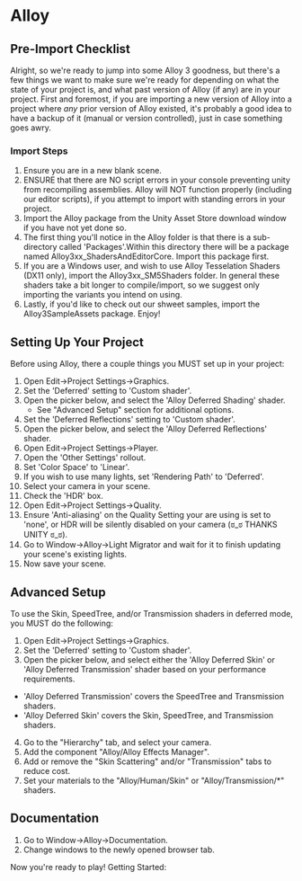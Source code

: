 # Alloy
## Pre-Import Checklist
Alright, so we're ready to jump into some Alloy 3 goodness, but there's a few things we want to make sure we're ready for depending on what the state of your project is, and what past version of Alloy (if any) are in your project.
First and foremost, if you are importing a new version of Alloy into a project where _any_ prior version of Alloy existed, it's probably a good idea to have a backup of it (manual or version controlled), just in case something goes awry.

### Import Steps
1. Ensure you are in a new blank scene.
2. ENSURE that there are NO script errors in your console preventing unity from recompiling assemblies. Alloy will NOT function properly (including our editor scripts), if you attempt to import with standing errors in your project.
3. Import the Alloy package from the Unity Asset Store download window if you have not yet done so.
4. The first thing you'll notice in the Alloy folder is that there is a sub-directory called 'Packages'.Within this directory there will be a package named Alloy3xx_ShadersAndEditorCore. Import this package first.
5. If you are a Windows user, and wish to use Alloy Tesselation Shaders (DX11 only), import the Alloy3xx_SM5Shaders folder. In general these shaders take a bit longer to compile/import, so we suggest only importing the variants you intend on using.
6. Lastly, if you'd like to check out our shweet samples, import the Alloy3SampleAssets package. Enjoy!

## Setting Up Your Project
Before using Alloy, there a couple things you MUST set up in your project:

1. Open Edit->Project Settings->Graphics.
2. Set the 'Deferred' setting to 'Custom shader'.
3. Open the picker below, and select the 'Alloy Deferred Shading' shader.
   * See "Advanced Setup" section for additional options.
4. Set the 'Deferred Reflections' setting to 'Custom shader'.
5. Open the picker below, and select the 'Alloy Deferred Reflections' shader.
6. Open Edit->Project Settings->Player.
7. Open the 'Other Settings' rollout.
8. Set 'Color Space' to 'Linear'.
9. If you wish to use many lights, set 'Rendering Path' to 'Deferred'.
10. Select your camera in your scene.
11. Check the 'HDR' box.
12. Open Edit->Project Settings->Quality.
13. Ensure 'Anti-aliasing' on the Quality Setting your are using is set to 'none', or HDR will be silently disabled on your camera (ಠ_ಠ THANKS UNITY ಠ_ಠ).
14. Go to Window->Alloy->Light Migrator and wait for it to finish updating your scene's existing lights.
15. Now save your scene.

## Advanced Setup
To use the Skin, SpeedTree, and/or Transmission shaders in deferred mode, you MUST do the following:

1. Open Edit->Project Settings->Graphics.
2. Set the 'Deferred' setting to 'Custom shader'.
3. Open the picker below, and select either the 'Alloy Deferred Skin' or 'Alloy Deferred Transmission' shader based on your performance requirements.
  * 'Alloy Deferred Transmission' covers the SpeedTree and Transmission shaders.
  * 'Alloy Deferred Skin' covers the Skin, SpeedTree, and Transmission shaders.
4. Go to the "Hierarchy" tab, and select your camera.
5. Add the component "Alloy/Alloy Effects Manager".
6. Add or remove the "Skin Scattering" and/or "Transmission" tabs to reduce cost.
7. Set your materials to the "Alloy/Human/Skin" or "Alloy/Transmission/*" shaders.

## Documentation
1. Go to Window->Alloy->Documentation.
2. Change windows to the newly opened browser tab.

Now you're ready to play!
Getting Started:
